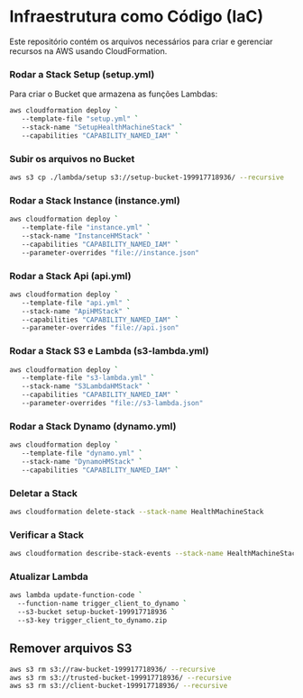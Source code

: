 # Infraestrutura como Código (IaC)

Este repositório contém os arquivos necessários para criar e gerenciar recursos na AWS usando CloudFormation.

### Rodar a Stack Setup (setup.yml)

Para criar o Bucket que armazena as funções Lambdas:

```bash
aws cloudformation deploy `
   --template-file "setup.yml" `
   --stack-name "SetupHealthMachineStack" `
   --capabilities "CAPABILITY_NAMED_IAM" `
```

### Subir os arquivos no Bucket

```bash
aws s3 cp ./lambda/setup s3://setup-bucket-199917718936/ --recursive
```

### Rodar a Stack Instance (instance.yml)

```bash
aws cloudformation deploy `
   --template-file "instance.yml" `
   --stack-name "InstanceHMStack" `
   --capabilities "CAPABILITY_NAMED_IAM" `
   --parameter-overrides "file://instance.json"
```

### Rodar a Stack Api (api.yml)

```bash
aws cloudformation deploy `
   --template-file "api.yml" `
   --stack-name "ApiHMStack" `
   --capabilities "CAPABILITY_NAMED_IAM" `
   --parameter-overrides "file://api.json"
```

### Rodar a Stack S3 e Lambda (s3-lambda.yml)

```bash
aws cloudformation deploy `
   --template-file "s3-lambda.yml" `
   --stack-name "S3LambdaHMStack" `
   --capabilities "CAPABILITY_NAMED_IAM" `
   --parameter-overrides "file://s3-lambda.json"
```

### Rodar a Stack Dynamo (dynamo.yml)

```bash
aws cloudformation deploy `
   --template-file "dynamo.yml" `
   --stack-name "DynamoHMStack" `
   --capabilities "CAPABILITY_NAMED_IAM" `
```

### Deletar a Stack

```bash
aws cloudformation delete-stack --stack-name HealthMachineStack
```

### Verificar a Stack

```bash
aws cloudformation describe-stack-events --stack-name HealthMachineStack
```

### Atualizar Lambda

```bash
aws lambda update-function-code `
  --function-name trigger_client_to_dynamo `
  --s3-bucket setup-bucket-199917718936 `
  --s3-key trigger_client_to_dynamo.zip
```

## Remover arquivos S3

```bash
aws s3 rm s3://raw-bucket-199917718936/ --recursive
aws s3 rm s3://trusted-bucket-199917718936/ --recursive
aws s3 rm s3://client-bucket-199917718936/ --recursive
```
